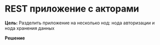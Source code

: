 # REST приложение с акторами

**Цель:** Разделить приложение на несколько нод: нода авторизации и нода хранения данных

**Решение**
